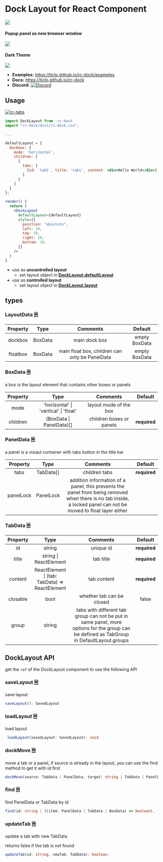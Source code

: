 # Dock Layout for React Component

![](https://ticlo.github.io/rc-dock/images/demo.gif)

#### Popup panel as new browser window
![](https://ticlo.github.io/rc-dock/images/new-window.gif)

#### Dark Theme
![](https://ticlo.github.io/rc-dock/images/dark-theme.png)

- **Examples:** https://ticlo.github.io/rc-dock/examples
- **Docs:** https://ticlo.github.io/rc-dock
- **Discord:** [![Discord](https://img.shields.io/discord/434106806503997445.svg?color=7289DA&logo=discord&logoColor=white
)](https://discord.gg/G7pw9DR)

## Usage

[![rc-tabs](https://nodei.co/npm/rc-dock.png)](https://npmjs.org/package/rc-dock)

```jsx
import DockLayout from 'rc-dock'
import "rc-dock/dist/rc-dock.css";

...

defaultLayout = {
  dockbox: {
    mode: 'horizontal',
    children: [
      {
        tabs: [
          {id: 'tab1', title: 'tab1', content: <div>Hello World</div>}
        ]
      }
    ]
  }
};

render() {
  return (
    <DockLayout
      defaultLayout={defaultLayout}
      style={{
        position: "absolute",
        left: 10,
        top: 10,
        right: 10,
        bottom: 10,
      }}
    />
  )
}

```
- use as **uncontrolled layout**
  - set layout object in **[DockLayout.defaultLayout](https://ticlo.github.io/rc-dock/interfaces/docklayout.layoutprops.html#defaultlayout)**
- use as **controlled layout**
  - set layout object in **[DockLayout.layout](https://ticlo.github.io/rc-dock/interfaces/docklayout.layoutprops.html#layout)** 


## types


### LayoutData [🗎](https://ticlo.github.io/rc-dock/interfaces/dockdata.layoutdata.html)
| Property | Type | Comments | Default |
| :---: | :---: | :---: | :---: |
| dockbox | BoxData | main dock box | empty BoxData |
| floatbox | BoxData | main float box, children can only be PanelData  | empty BoxData |

### BoxData [🗎](https://ticlo.github.io/rc-dock/interfaces/dockdata.boxdata.html)
a box is the layout element that contains other boxes or panels

| Property | Type | Comments | Default |
| :---: | :---: | :---: | :---: |
| mode | 'horizontal' &#x7c; 'vertical' &#x7c; 'float' | layout mode of the box | |
| children | (BoxData &#x7c; PanelData)[] | children boxes or panels | **required** |

### PanelData [🗎](https://ticlo.github.io/rc-dock/interfaces/dockdata.paneldata.html)
a panel is a visiaul container with tabs button in the title bar

| Property | Type | Comments | Default |
| :---: | :---: | :---: | :---: |
| tabs | TabData[] | children tabs | **required** |
| panelLock | PanelLock | addition information of a panel, this prevents the panel from being removed when there is no tab inside, a locked panel can not be moved to float layer either | |


### TabData [🗎](https://ticlo.github.io/rc-dock/interfaces/dockdata.tabdata.html)
| Property | Type | Comments | Default |
| :---: | :---: | :---: | :---: |
| id | string | unique id | **required** |
| title | string &#x7c; ReactElement | tab title | **required** |
| content | ReactElement &#x7c; (tab: TabData) => ReactElement | tab content | **required** |
| closable | bool | whether tab can be closed | false |
| group | string | tabs with different tab group can not be put in same panel, more options for the group can be defined as TabGroup in DefaultLayout.groups | |

## DockLayout API

get the `ref` of the DockLayout component to use the following API

### saveLayout [🗎](https://ticlo.github.io/rc-dock/interfaces/docklayout.layoutprops.html)
save layout

```typescript
saveLayout(): SavedLayout 
```

### loadLayout [🗎](https://ticlo.github.io/rc-dock/interfaces/docklayout.layoutprops.html)
load layout

```typescript
 loadLayout(savedLayout: SavedLayout): void
```

### dockMove [🗎](https://ticlo.github.io/rc-dock/classes/docklayout.docklayout-1.html#dockmove)
move a tab or a panel, if source is already in the layout, you can use the find method to get it with id first

```typescript
dockMove(source: TabData | PanelData, target: string | TabData | PanelData | BoxData, direction: DropDirection): void;
```

### find [🗎](https://ticlo.github.io/rc-dock/classes/docklayout.docklayout-1.html#find)
find PanelData or TabData by id

```typescript
find(id: string | ((item: PanelData | TabData | BoxData) => boolean), filter?: Filter): PanelData | TabData | BoxData | undefined;
```

### updateTab [🗎](https://ticlo.github.io/rc-dock/classes/docklayout.docklayout-1.html#updatetab)
update a tab with new TabData

returns false if the tab is not found

```typescript
updateTab(id: string, newTab: TabData): boolean;
```
